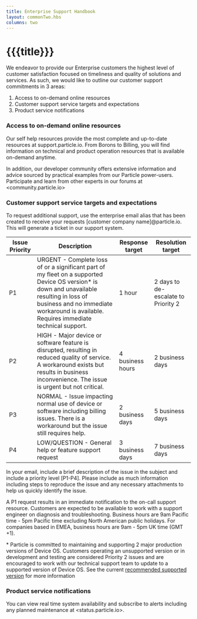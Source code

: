 ```yaml
---
title: Enterprise Support Handbook
layout: commonTwo.hbs
columns: two
---
```


# {{{title}}}
We endeavor to provide our Enterprise customers the highest level of customer satisfaction focused on timeliness and quality of solutions and services. As such, we would like to outline our customer support commitments in 3 areas:

1. Access to on-demand online resources
2. Customer support service targets and expectations
3. Product service notifications

### Access to on-demand online resources

Our self help resources provide the most complete and up-to-date resources at support.particle.io. From Borons to Billing, you will find information on technical and product operation resources that is available on-demand anytime.

In addition, our developer community offers extensive information and advice sourced by practical examples from our Particle power-users. Participate and learn from other experts in our forums at <community.particle.io>

### Customer support service targets and expectations

To request additional support, use the enterprise email alias that has been created to receive your requests \[customer company name\]@particle.io. This will generate a ticket in our support system.

| Issue Priority | Description                                                                                                                                                                                                                          | Response target  | Resolution target                   |
| -------------- | ------------------------------------------------------------------------------------------------------------------------------------------------------------------------------------------------------------------------------------ | ---------------- | ----------------------------------- |
| P1             | URGENT - Complete loss of or a significant part of my fleet on a supported Device OS version\* is down and unavailable resulting in loss of business and no immediate workaround is available. Requires immediate technical support. | 1 hour           | 2 days to de-escalate to Priority 2 |
| P2             | HIGH - Major device or software feature is disrupted, resulting in reduced quality of service. A workaround exists but results in business inconvenience. The issue is urgent but not critical.                                      | 4 business hours | 2 business days                     |
| P3             | NORMAL - Issue impacting normal use of device or software including billing issues. There is a workaround but the issue still requires help.                                                                                         | 2 business days  | 5 business days                     |
| P4             | LOW/QUESTION - General help or feature support request                                                                                                                                                                               | 3 business days  | 7 business days                     |

In your email, include a brief description of the issue in the subject and include a priority level \[P1-P4\]. Please include as much information including steps to reproduce the issue and any necessary attachments to help us quickly identify the issue.

A P1 request results in an immediate notification to the on-call support resource. Customers are expected to be available to work with a support engineer on diagnosis and troubleshooting. Business hours are 9am Pacific time - 5pm Pacific time excluding North American public holidays. For companies based in EMEA, business hours are 9am - 5pm UK time (GMT +1).

\* Particle is committed to maintaining and supporting 2 major production versions of Device OS. Customers operating an unsupported version or in development and testing are considered Priority 2 issues and are encouraged to work with our technical support team to update to a supported version of Device OS. See the current [recommended supported version](/scaling/best-practices/what-are-particles-best-practices-with-respect-to-device-os-version-management/) for more information

### Product service notifications

You can view real time system availability and subscribe to alerts including any planned maintenance at <status.particle.io>. 
